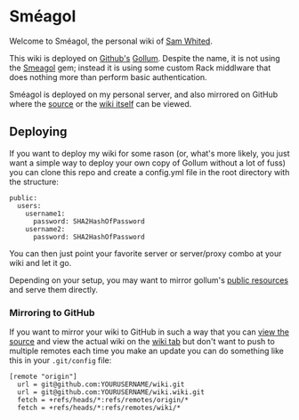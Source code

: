# Sméagol

Welcome to Sméagol, the personal wiki of [Sam Whited](https://samwhited.com).

This wiki is deployed on [Github's](https://github.com/github) [Gollum](https://github.com/github/gollum). Despite the name, it is not using the [Smeagol](https://github.com/rubyworks/smeagol) gem; instead it is using some custom Rack middlware that does nothing more than perform basic authentication.

Sméagol is deployed on my personal server, and also mirrored on GitHub where the [source](https://github.com/SamWhited/wiki) or the [wiki itself](https://github.com/SamWhited/wiki/wiki) can be viewed.

## Deploying

If you want to deploy my wiki for some rason (or, what's more likely, you just want a simple way to deploy your own copy of Gollum without a lot of fuss) you can clone this repo and create a config.yml file in the root directory with the structure:

    public:
      users:
        username1:
          password: SHA2HashOfPassword
        username2:
          password: SHA2HashOfPassword

You can then just point your favorite server or server/proxy combo at your wiki and let it go.

Depending on your setup, you may want to mirror gollum's [public resources](https://github.com/github/gollum/tree/master/lib/gollum/frontend/public/gollum) and serve them directly.

### Mirroring to GitHub

If you want to mirror your wiki to GitHub in such a way that you can [view the source](https://github.com/SamWhited/wiki) and view the actual wiki on the [wiki tab](https://github.com/SamWhited/wiki/wiki) but don't want to push to multiple remotes each time you make an update you can do something like this in your `.git/config` file:


    [remote "origin"]
      url = git@github.com:YOURUSERNAME/wiki.git
      url = git@github.com:YOURUSERNAME/wiki.wiki.git
      fetch = +refs/heads/*:refs/remotes/origin/*
      fetch = +refs/heads/*:refs/remotes/wiki/*
